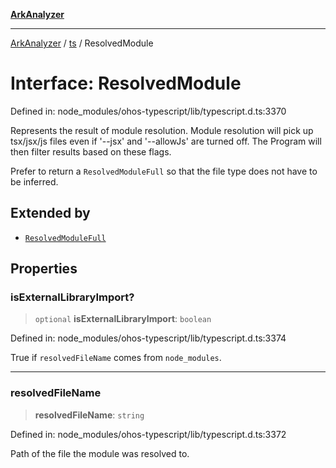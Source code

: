 [**ArkAnalyzer**](../../../../README.md)

***

[ArkAnalyzer](../../../../globals.md) / [ts](../README.md) / ResolvedModule

# Interface: ResolvedModule

Defined in: node\_modules/ohos-typescript/lib/typescript.d.ts:3370

Represents the result of module resolution.
Module resolution will pick up tsx/jsx/js files even if '--jsx' and '--allowJs' are turned off.
The Program will then filter results based on these flags.

Prefer to return a `ResolvedModuleFull` so that the file type does not have to be inferred.

## Extended by

- [`ResolvedModuleFull`](ResolvedModuleFull.md)

## Properties

### isExternalLibraryImport?

> `optional` **isExternalLibraryImport**: `boolean`

Defined in: node\_modules/ohos-typescript/lib/typescript.d.ts:3374

True if `resolvedFileName` comes from `node_modules`.

***

### resolvedFileName

> **resolvedFileName**: `string`

Defined in: node\_modules/ohos-typescript/lib/typescript.d.ts:3372

Path of the file the module was resolved to.
